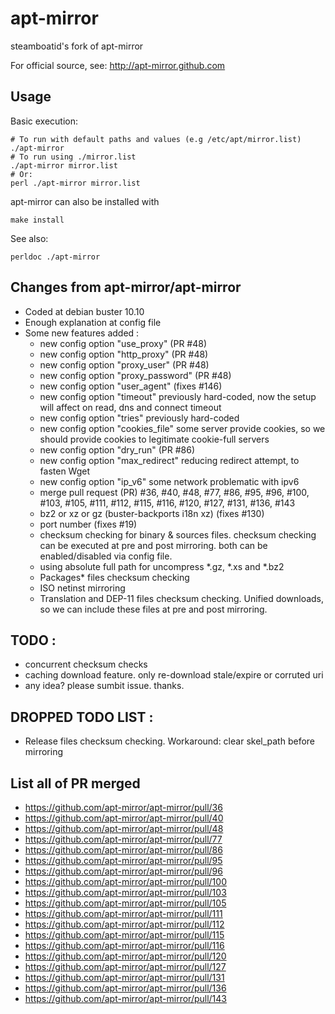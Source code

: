 # apt-mirror

steamboatid's fork of apt-mirror

For official source, see: http://apt-mirror.github.com

## Usage

Basic execution:

```
# To run with default paths and values (e.g /etc/apt/mirror.list)
./apt-mirror
# To run using ./mirror.list
./apt-mirror mirror.list
# Or:
perl ./apt-mirror mirror.list
```

apt-mirror can also be installed with

`make install`

See also:

`perldoc ./apt-mirror`

## Changes from apt-mirror/apt-mirror

- Coded at debian buster 10.10
- Enough explanation at config file
- Some new features added :
	- new config option "use_proxy"  (PR #48)
	- new config option "http_proxy"  (PR #48)
	- new config option "proxy_user"  (PR #48)
	- new config option "proxy_password"  (PR #48)
	- new config option "user_agent"  (fixes #146)
	- new config option "timeout"
		previously hard-coded, now the setup will affect on read, dns and connect timeout
	- new config option "tries"
		previously hard-coded
	- new config option "cookies_file"
		some server provide cookies, so we should provide cookies to legitimate cookie-full servers
	- new config option "dry_run" (PR #86)
	- new config option "max_redirect"
		reducing redirect attempt, to fasten Wget
	- new config option "ip_v6"
		some network problematic with ipv6
	- merge pull request (PR) #36, #40, #48, #77, #86, #95, #96, #100, #103, #105, #111, #112, #115, #116, #120, #127, #131, #136, #143
	- bz2 or xz or gz (buster-backports i18n xz) (fixes #130)
	- port number (fixes #19)
	- checksum checking for binary & sources files. checksum checking can be executed at pre and post mirroring. both can be enabled/disabled via config file.
	- using absolute full path for uncompress *.gz, *.xs and *.bz2
	- Packages* files checksum checking
	- ISO netinst mirroring
	- Translation and DEP-11 files checksum checking. Unified downloads, so we can include these files at pre and post mirroring.


## TODO :
- concurrent checksum checks
- caching download feature. only re-download stale/expire or corruted uri
- any idea? please sumbit issue. thanks.

## DROPPED TODO LIST :
- Release files checksum checking. Workaround: clear skel_path before mirroring


## List all of PR merged
- https://github.com/apt-mirror/apt-mirror/pull/36
- https://github.com/apt-mirror/apt-mirror/pull/40
- https://github.com/apt-mirror/apt-mirror/pull/48
- https://github.com/apt-mirror/apt-mirror/pull/77
- https://github.com/apt-mirror/apt-mirror/pull/86
- https://github.com/apt-mirror/apt-mirror/pull/95
- https://github.com/apt-mirror/apt-mirror/pull/96
- https://github.com/apt-mirror/apt-mirror/pull/100
- https://github.com/apt-mirror/apt-mirror/pull/103
- https://github.com/apt-mirror/apt-mirror/pull/105
- https://github.com/apt-mirror/apt-mirror/pull/111
- https://github.com/apt-mirror/apt-mirror/pull/112
- https://github.com/apt-mirror/apt-mirror/pull/115
- https://github.com/apt-mirror/apt-mirror/pull/116
- https://github.com/apt-mirror/apt-mirror/pull/120
- https://github.com/apt-mirror/apt-mirror/pull/127
- https://github.com/apt-mirror/apt-mirror/pull/131
- https://github.com/apt-mirror/apt-mirror/pull/136
- https://github.com/apt-mirror/apt-mirror/pull/143
